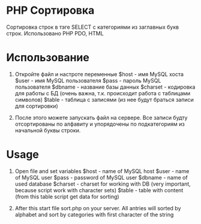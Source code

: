 PHP Сортировка
=============================

Сортировка строк в тэге SELECT с категориями из заглавных букв строк. Использовано PHP PDO, HTML

Использование
=============================
1. Откройте файл и настроте переменные
    $host - имя MySQL хоста
    $user - имя MySQL пользователя
    $pass - пароль MySQL пользователя
    $dbname - название базы данных
    $charset - кодировка для работы с БД (очень важна, т.к. происходит работа с таблицами символов)
    $table - таблица с записями (из нее будут браться записи для сортировки)

2. После этого можете запускать файл на сервере. Все записи будту отсортированы по алфавиту и упорядочены по подкатегориям из начальной буквы строки.

Usage
=============================
1. Open file and set variables
    $host - name of MySQL host
    $user - name of MySQL user
    $pass - password of MySQL user
    $dbname - name of used database
    $charset - charset for working with DB (very important, because script work with character sets)
    $table - table with content (from this table script get data for sorting)

2. After this start file sort.php on your server. All antries will sorted by alphabet and sort by categories with first character of the string
